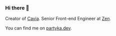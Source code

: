 ### Hi there 👋

Creator of [Cavia](https://caviajs.com). Senior Front-end Engineer at [Zen](https://zen.com/). 

You can find me on [partyka.dev](https://partyka.dev).
